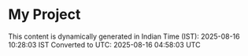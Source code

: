 # My Project

This content is dynamically generated in Indian Time (IST): 2025-08-16 10:28:03 IST
Converted to UTC: 2025-08-16 04:58:03 UTC
